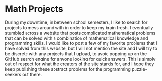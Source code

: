 # Math Projects

During my downtime, in between school semesters, I like to search for projects to mess around with in order to keep my brain fresh. I eventually stumbled across a website that posts complicated mathematical problems that can be solved with a combination of mathematical  knowledge and programming skills. I would like to post a few of my favorite problems that I have solved from this website, but I will not mention the site and I will try to be discrete with any projects that I upload, to avoid popping up on the GitHub search engine for anyone looking for quick answers. This is simply out of respect for what the creators of the site stands for, and I hope they keep publishing these abstract problems for the programming puzzle-seekers out there.
